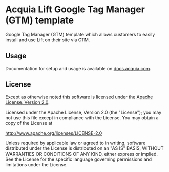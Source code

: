 # Acquia Lift Google Tag Manager (GTM) template
Google Tag Manager (GTM) template which allows customers to easily install and use Lift on their site via GTM.


## Usage
Documentation for setup and usage is available on [docs.acquia.com](https://docs.acquia.com/lift/profile-mgr/gtm/).


## License

Except as otherwise noted this software is licensed under the [Apache License, Version 2.0](http://www.apache.org/licenses/LICENSE-2.0.html).

Licensed under the Apache License, Version 2.0 (the "License");
you may not use this file except in compliance with the License.
You may obtain a copy of the License at

  http://www.apache.org/licenses/LICENSE-2.0

Unless required by applicable law or agreed to in writing, software
distributed under the License is distributed on an "AS IS" BASIS,
WITHOUT WARRANTIES OR CONDITIONS OF ANY KIND, either express or implied.
See the License for the specific language governing permissions and
limitations under the License.
